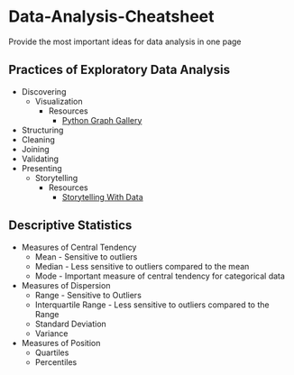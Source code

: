 # Data-Analysis-Cheatsheet
Provide the most important ideas for data analysis in one page
## Practices of Exploratory Data Analysis
- Discovering
    - Visualization
      - Resources
          - [Python Graph Gallery](https://python-graph-gallery.com/)
- Structuring
- Cleaning
- Joining
- Validating
- Presenting
    - Storytelling
        - Resources
            - [Storytelling With Data](https://community.storytellingwithdata.com/)


## Descriptive Statistics
- Measures of Central Tendency
    - Mean - Sensitive to outliers
    - Median - Less sensitive to outliers compared to the mean
    - Mode - Important measure of central tendency for categorical data
- Measures of Dispersion
    - Range - Sensitive to Outliers
    - Interquartile Range - Less sensitive to outliers compared to the Range
    - Standard Deviation
    - Variance 
- Measures of Position
    - Quartiles
    - Percentiles 
